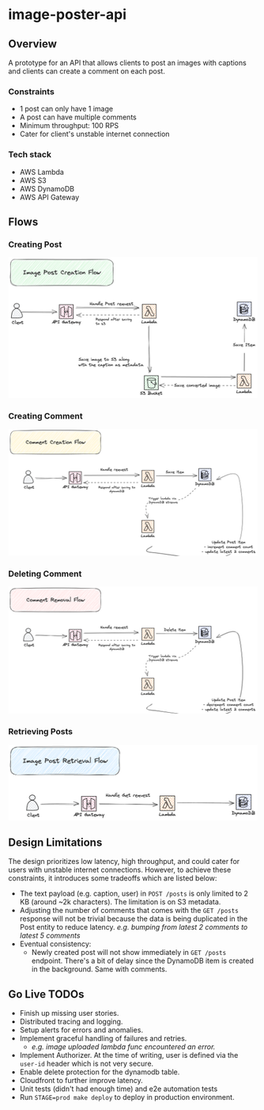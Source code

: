 # image-poster-api

## Overview

A prototype for an API that allows clients to post an images with captions and clients can create a comment on each post.

### Constraints

- 1 post can only have 1 image
- A post can have multiple comments
- Minimum throughput: 100 RPS
- Cater for client's unstable internet connection

### Tech stack

- AWS Lambda
- AWS S3
- AWS DynamoDB
- AWS API Gateway

## Flows

### Creating Post

![create post flow diagram](docs/create-post-flow.png)

### Creating Comment

![create comment flow diagram](docs/create-comment-flow.png)

### Deleting Comment

![delete comment flow diagram](docs/delete-comment-flow.png)

### Retrieving Posts

![get post flow diagram](docs/get-flow.png)

## Design Limitations

The design prioritizes low latency, high throughput, and could cater for users with unstable internet connections. However, to achieve these constraints, it introduces some tradeoffs which are listed below:

- The text payload (e.g. caption, user) in `POST /posts` is only limited to 2 KB (around ~2k characters). The limitation is on S3 metadata.
- Adjusting the number of comments that comes with the `GET /posts` response will not be trivial because the data is being duplicated in the Post entity to reduce latency. _e.g. bumping from latest 2 comments to latest 5 comments_
- Eventual consistency:
  - Newly created post will not show immediately in `GET /posts` endpoint. There's a bit of delay since the DynamoDB item is created in the background. Same with comments.

## Go Live TODOs

- Finish up missing user stories.
- Distributed tracing and logging.
- Setup alerts for errors and anomalies.
- Implement graceful handling of failures and retries.
  - _e.g. image uploaded lambda func encountered an error._
- Implement Authorizer. At the time of writing, user is defined via the `user-id` header which is not very secure.
- Enable delete protection for the dynamodb table.
- Cloudfront to further improve latency.
- Unit tests (didn't had enough time) and e2e automation tests
- Run `STAGE=prod make deploy` to deploy in production environment.
